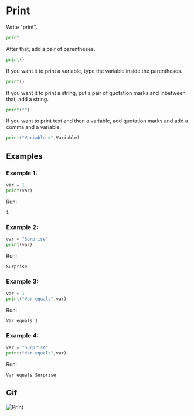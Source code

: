 # Print

Write "print".

```python
print
```

After that, add a pair of parentheses.

```python
print()
```

If you want it to print a variable, type the variable inside the parentheses.

```python
print()
```

If you want it to print a string, put a pair of quotation marks and inbetween that, add a string.

```python
print("")
```

If you want to print text and then a variable, add quotation marks and add a comma and a variable.

```python
print("Variable =",Variable)
```

## Examples

### Example 1:
```python
var = 1
print(var)
```
Run:
```
1
```

### Example 2:
```python
var = "Surprise"
print(var)
```
Run:
```
Surprise
```

### Example 3:
```python
var = 1
print("Var equals",var)
```
Run:
```
Var equals 1
```

### Example 4:
```python
var = "Surprise"
print("Var equals",var)
```
Run:
```
Var equals Surprise
```


## Gif
![Print](https://raw.githubusercontent.com/CodingTutorials/Files/master/Python/print.gif "Print")
